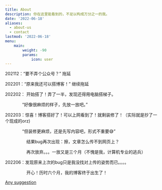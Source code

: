 ```yaml
---
title: About
description: 你在这里能看到的，不足以构成万分之一的我。
date: '2022-06-18'
aliases:
  - about-us
  - contact
lastmod: '2022-06-18'
menu:
    main: 
        weight: -90
        params:
            icon: user
---
```




202112：“要不弄个公众号？”   拖延

202201：“原来我还可以搭博客！”  继续拖延

202202： 开始搭了！弄了一半，发现还得用电脑搭梯子。

　　　　“好像很麻烦的样子，先放一放吧。”      

202203：惊喜！博客搭好了！可以上网看到了！就剩装修了！（实际就是抄了一个现成的orz) 

　　　　“但装修更麻烦，还是先写内容吧，形式不重要&#X1F605;”

　　　　　结果bug再次出现：擦，文章怎么传不到网页上？

　　　　　再次放弃。。。一放又是三个月（不愧是我，计算机专业的逃兵）

202206：发现原来上次的bug只是我没找对上传的姿势而已。。。。

　　　　　开心！历时六个月，我的博客终于出生了！



[Any suggestion](https://www.tapechat.net/uu/JIRTUC/D95DMHUR?uid=5185046)


​                 
